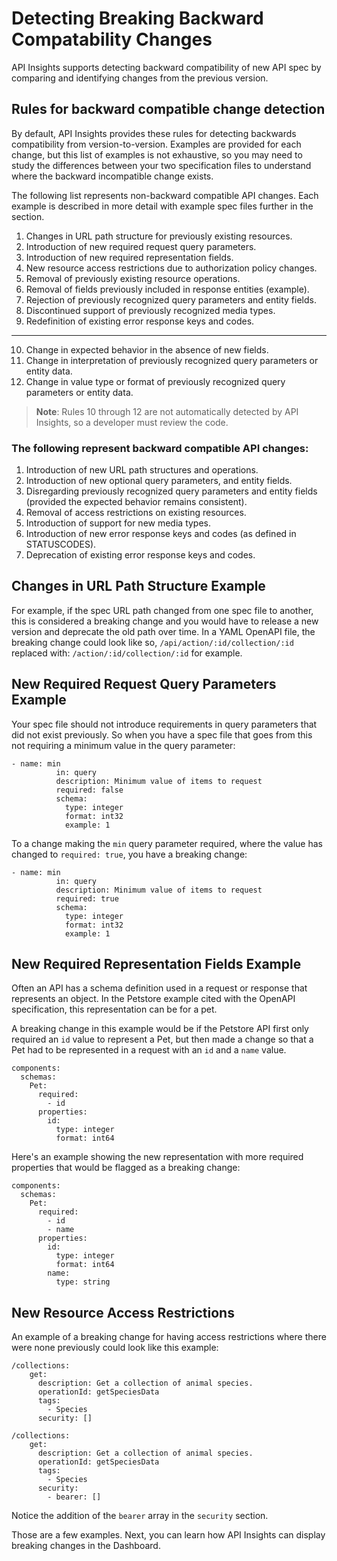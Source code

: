 # Detecting Breaking Backward Compatability Changes 

API Insights supports detecting backward compatibility of new API spec by comparing and identifying changes from the previous version. 

## Rules for backward compatible change detection

By default, API Insights provides these rules for detecting backwards compatibility from version-to-version. Examples are provided for each change, but this list of examples is not exhaustive, so you may need to study the differences between your two specification files to understand where the backward incompatible change exists.

The following list represents non-backward compatible API changes. Each example is described in more detail with example spec files further in the section.
1. Changes in URL path structure for previously existing resources.
2. Introduction of new required request query parameters.
3. Introduction of new required representation fields.
4. New resource access restrictions due to authorization policy changes.
5. Removal of previously existing resource operations.
6. Removal of fields previously included in response entities (example).
7. Rejection of previously recognized query parameters and entity fields.
8. Discontinued support of previously recognized media types.
9. Redefinition of existing error response keys and codes.
---
10. Change in expected behavior in the absence of new fields.
11. Change in interpretation of previously recognized query parameters or entity data.
12. Change in value type or format of previously recognized query parameters or entity data.

> **Note**: Rules 10 through 12 are not automatically detected by API Insights, so a developer must review the code. 
 
###  The following represent backward compatible API changes:

1. Introduction of new URL path structures and operations.
2. Introduction of new optional query parameters, and entity fields.
3. Disregarding previously recognized query parameters and entity fields (provided the expected behavior remains consistent).
4. Removal of access restrictions on existing resources.
5. Introduction of support for new media types.
6. Introduction of new error response keys and codes (as defined in STATUSCODES).
7. Deprecation of existing error response keys and codes.


## Changes in URL Path Structure Example

For example, if the spec URL path changed from one spec file to another, this is considered a breaking change and you would have to release a new version and deprecate the old path over time. In a YAML OpenAPI file, the breaking change could look like so, `/api/action/:id/collection/:id` replaced with: `/action/:id/collection/:id` for example. 

## New Required Request Query Parameters Example

Your spec file should not introduce requirements in query parameters that did not exist previously. So when you have a spec file that goes from this not requiring a minimum value in the query parameter:

```
- name: min
          in: query
          description: Minimum value of items to request
          required: false
          schema:
            type: integer
            format: int32
            example: 1
```

To a change making the `min` query parameter required, where the value has changed to `required: true`, you have a breaking change:
```
- name: min
          in: query
          description: Minimum value of items to request
          required: true
          schema:
            type: integer
            format: int32
            example: 1
```

## New Required Representation Fields Example

Often an API has a schema definition used in a request or response that represents an object. In the Petstore example cited with the OpenAPI specification, this representation can be for a pet. 

A breaking change in this example would be if the Petstore API first only required an `id` value to represent a Pet, but then made a change so that a Pet had to be represented in a request with an `id` and a `name` value. 
```
components:
  schemas:
    Pet:
      required:
        - id
      properties:
        id:
          type: integer
          format: int64
```

Here's an example showing the new representation with more required properties that would be flagged as a breaking change:

```
components:
  schemas:
    Pet:
      required:
        - id
        - name
      properties:
        id:
          type: integer
          format: int64
        name:
          type: string
```

## New Resource Access Restrictions

An example of a breaking change for having access restrictions where there were none previously could look like this example:

```
/collections:
    get:
      description: Get a collection of animal species.
      operationId: getSpeciesData
      tags:
        - Species
      security: []
```

```
/collections:
    get:
      description: Get a collection of animal species.
      operationId: getSpeciesData
      tags:
        - Species
      security:
        - bearer: []
```

Notice the addition of the `bearer` array in the `security` section. 

Those are a few examples. Next, you can learn how API Insights can display breaking changes in the Dashboard. 

